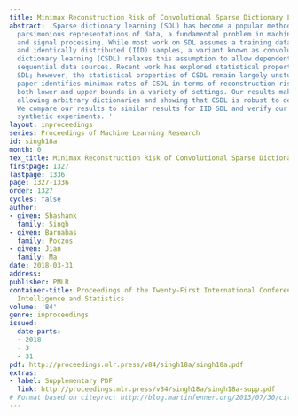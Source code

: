 ```yaml
---
title: Minimax Reconstruction Risk of Convolutional Sparse Dictionary Learning
abstract: 'Sparse dictionary learning (SDL) has become a popular method for learning
  parsimonious representations of data, a fundamental problem in machine learning
  and signal processing. While most work on SDL assumes a training dataset of independent
  and identically distributed (IID) samples, a variant known as convolutional sparse
  dictionary learning (CSDL) relaxes this assumption to allow dependent, non-stationary
  sequential data sources. Recent work has explored statistical properties of IID
  SDL; however, the statistical properties of CSDL remain largely unstudied. This
  paper identifies minimax rates of CSDL in terms of reconstruction risk, providing
  both lower and upper bounds in a variety of settings. Our results make minimal assumptions,
  allowing arbitrary dictionaries and showing that CSDL is robust to dependent noise.
  We compare our results to similar results for IID SDL and verify our theory with
  synthetic experiments. '
layout: inproceedings
series: Proceedings of Machine Learning Research
id: singh18a
month: 0
tex_title: Minimax Reconstruction Risk of Convolutional Sparse Dictionary Learning
firstpage: 1327
lastpage: 1336
page: 1327-1336
order: 1327
cycles: false
author:
- given: Shashank
  family: Singh
- given: Barnabas
  family: Poczos
- given: Jian
  family: Ma
date: 2018-03-31
address: 
publisher: PMLR
container-title: Proceedings of the Twenty-First International Conference on Artificial
  Intelligence and Statistics
volume: '84'
genre: inproceedings
issued:
  date-parts:
  - 2018
  - 3
  - 31
pdf: http://proceedings.mlr.press/v84/singh18a/singh18a.pdf
extras:
- label: Supplementary PDF
  link: http://proceedings.mlr.press/v84/singh18a/singh18a-supp.pdf
# Format based on citeproc: http://blog.martinfenner.org/2013/07/30/citeproc-yaml-for-bibliographies/
---
```

